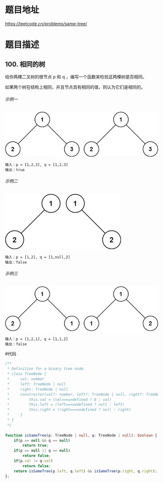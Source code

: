 # 题目地址
https://leetcode.cn/problems/same-tree/

# 题目描述

## 100. 相同的树

给你两棵二叉树的根节点 p 和 q ，编写一个函数来检验这两棵树是否相同。

如果两个树在结构上相同，并且节点具有相同的值，则认为它们是相同的。

###### 示例一

![](ex1.jpg)
```text
输入：p = [1,2,3], q = [1,2,3]
输出：true
```

###### 示例二

![](ex2.jpg)
```text
输入：p = [1,2], q = [1,null,2]
输出：false
```

###### 示例三

![](ex3.jpg)
```text
输入：p = [1,2,1], q = [1,1,2]
输出：false
```


#代码
```ts
/**
 * Definition for a binary tree node.
 * class TreeNode {
 *     val: number
 *     left: TreeNode | null
 *     right: TreeNode | null
 *     constructor(val?: number, left?: TreeNode | null, right?: TreeNode | null) {
 *         this.val = (val===undefined ? 0 : val)
 *         this.left = (left===undefined ? null : left)
 *         this.right = (right===undefined ? null : right)
 *     }
 * }
 */

function isSameTree(p: TreeNode | null, q: TreeNode | null): boolean {
    if(p == null && q == null)
        return true;
    if(p == null || q == null)
        return false;
    if(p.val != q.val)
        return false;
    return isSameTree(p.left, q.left) && isSameTree(p.right, q.right);
};

```
